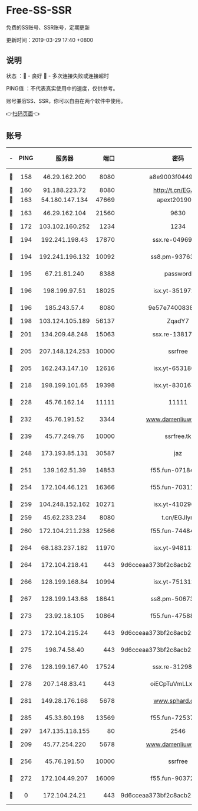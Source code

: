 # Free-SS-SSR

免费的SS账号、SSR账号，定期更新

更新时间：2019-03-29 17:40 +0800

## 说明

状态     ：🙂 - 良好 🙁 - 多次连接失败或连接超时

PING值   ：不代表真实使用中的速度，仅供参考。

账号兼容SS、SSR，你可以自由在两个软件中使用。

👉[扫码页面](https://liesauer.github.io/Free-SS-SSR/)👈

## 账号

|-|PING|服务器|端口|密码|加密方式|区域|
|:----:|:----:|:-----:|-----:|:----:|:----:|:----:|
|🙂|158|46.29.162.200|8080|a8e9003f0449cea5|chacha20-ietf|RU|
|🙂|160|91.188.223.72|8080|http://t.cn/EGJIyrl|rc4-md5|RU|
|🙂|163|54.180.147.134|47669|apext2019001|chacha20|KR|
|🙂|163|46.29.162.104|21560|9630|aes-128-ctr|RU|
|🙂|172|103.102.160.252|1234|1234|rc4-md5|JP|
|🙂|194|192.241.198.43|17870|ssx.re-04969397|aes-256-cfb|US|
|🙂|194|192.241.196.132|10092|ss8.pm-93763779|aes-256-cfb|US|
|🙂|195|67.21.81.240|8388|password|aes-256-cfb|US|
|🙂|196|198.199.97.51|18025|isx.yt-35197208|aes-256-cfb|US|
|🙂|196|185.243.57.4|8080|9e57e7400838a01e|chacha20-ietf|US|
|🙂|198|103.124.105.189|56137|ZqadY7|chacha20|US|
|🙂|201|134.209.48.248|15063|ssx.re-13817997|aes-256-cfb|US|
|🙂|205|207.148.124.253|10000|ssrfree|aes-256-cfb|SG|
|🙂|205|162.243.147.10|12616|isx.yt-65318053|aes-256-cfb|US|
|🙂|218|198.199.101.65|19398|isx.yt-83016389|aes-256-cfb|US|
|🙂|228|45.76.162.14|11111|11111|aes-256-cfb|SG|
|🙂|232|45.76.191.52|3344|www.darrenliuwei.com|aes-256-cfb|JP|
|🙂|239|45.77.249.76|10000|ssrfree.tk|aes-256-cfb|SG|
|🙂|248|173.193.85.131|30587|jaz|aes-256-cfb|US|
|🙂|251|139.162.51.39|14853|f55.fun-07184918|aes-256-cfb|SG|
|🙂|254|172.104.46.121|16366|f55.fun-70311156|aes-256-cfb|SG|
|🙂|259|104.248.152.162|10271|isx.yt-41029638|aes-256-cfb|SG|
|🙂|259|45.62.233.234|8080|t.cn/EGJIyrl|rc4-md5|CA|
|🙂|260|172.104.211.238|12566|f55.fun-74484469|aes-256-cfb|US|
|🙂|264|68.183.237.182|11970|isx.yt-94811396|aes-256-cfb|SG|
|🙂|264|172.104.218.41|443|9d6cceaa373bf2c8acb22e60b6a58be6|aes-256-cfb|US|
|🙂|266|128.199.168.84|10994|isx.yt-75131252|aes-256-cfb|SG|
|🙂|267|128.199.143.68|18641|ss8.pm-50673139|aes-256-cfb|SG|
|🙂|273|23.92.18.105|10864|f55.fun-47588701|aes-256-cfb|US|
|🙂|273|172.104.215.24|443|9d6cceaa373bf2c8acb22e60b6a58be6|aes-256-cfb|US|
|🙂|275|198.74.58.40|443|9d6cceaa373bf2c8acb22e60b6a58be6|aes-256-cfb|US|
|🙂|276|128.199.167.40|17524|ssx.re-31298254|aes-256-cfb|SG|
|🙂|278|207.148.83.41|443|oiECpTuVmLLxk4Ts|aes-256-cfb|AU|
|🙂|281|149.28.176.168|5678|www.sphard.com|aes-256-cfb|AU|
|🙂|285|45.33.80.198|13569|f55.fun-72537526|aes-256-cfb|US|
|🙂|297|147.135.118.155|80|2546|chacha20|US|
|🙂|209|45.77.254.220|5678|www.darrenliuwei.com|aes-256-cfb|SG|
|🙂|256|45.76.191.50|10000|ssrfree|aes-256-cfb|SG|
|🙂|272|172.104.49.207|16009|f55.fun-90372646|aes-256-cfb|SG|
|🙁|0|172.104.24.21|443|9d6cceaa373bf2c8acb22e60b6a58be6|aes-256-cfb|US|
